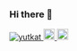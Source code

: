 ### Hi there 👋

<!--
**jumpei-kurata/jumpei-kurata** is a ✨ _special_ ✨ repository because its `README.md` (this file) appears on your GitHub profile.

Here are some ideas to get you started:

- 🔭 I’m currently working on ...
- 🌱 I’m currently learning ...
- 👯 I’m looking to collaborate on ...
- 🤔 I’m looking for help with ...
- 💬 Ask me about ...
- 📫 How to reach me: ...
- 😄 Pronouns: ...
- ⚡ Fun fact: ...
-->

<p align="left"> 
  <a href="https://github.com/jumpei-kurata/jumpei-kurata/">
    <img src="https://komarev.com/ghpvc/?username=yutkat" alt="yutkat" />
  </a>
  <a href="https://twitter.com/panpaaaaash">
    <img height="20" src="https://img.shields.io/twitter/follow/yutkat?label=Twitter&logo=twitter&style=flat" />
  </a>
  <a href="https://github.com/jumpei-kurata">
    <img height="20" src="https://img.shields.io/github/followers/yutkat?label=follow&logo=github&style=flat" />
  </a>
</p>
